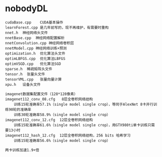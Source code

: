 # nobodyDL
    cudaBase.cpp    CUDA基本操作
    learnForest.cpp 是几年前写的，现不再维护，有需要时重构
    nnet.h  神经网络头文件
    nnetBase.cpp  神经网络配置解析
    nnetConvolution.cpp 神经网络卷积层
    nnetModel.cpp 神经网络训练+预测
    optimization.h  优化算法头文件
    optimLBFGS.cpp  优化算法LBFGS
    optimVSGD.cpp   优化算法SGD
    sparse.h  稀疏矩阵头文件
    tensor.h  张量头文件
    tensorVML.cpp   张量向量计算
    xpu.h   设备头文件
    
    imagenet数据集配置文件（128*128像素）
    imagenet112_conv_08.cfg   8层全卷积网络结构
        训练15轮准确率57.1%（single model single crop），等同于AlexNet 8卡并行训练90轮的准确率
        训练30轮准确率58.9%（single model single crop）
    imagenet112_conv_12.cfg  12层全卷积网络结构
        训练15轮准确率61.6%（single model single crop），用GTX980ti单卡训练只需要13小时
    imagenet112_hash_12.cfg  12层全卷积网络结构，256 bits 哈希学习
        训练15轮准确率56.6%（single model single crop）
        
    两卡训练加速1.9+倍

